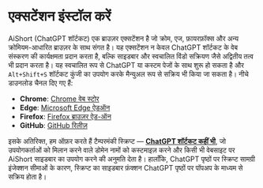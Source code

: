# एक्सटेंशन इंस्टॉल करें

AiShort (ChatGPT शॉर्टकट) एक ब्राउज़र एक्सटेंशन है जो क्रोम, एज, फ़ायरफ़ॉक्स और अन्य क्रोमियम-आधारित ब्राउज़र के साथ संगत है। यह एक्सटेंशन न केवल ChatGPT शॉर्टकट के वेब संस्करण की कार्यक्षमता प्रदान करता है, बल्कि साइडबार और स्वचालित विंडो सक्रियण जैसे अद्वितीय तत्व भी प्रदान करता है। यह स्वचालित रूप से ChatGPT या कस्टम पेजों के साथ शुरू हो सकता है और `Alt+Shift+S` शॉर्टकट कुंजी का उपयोग करके मैन्युअल रूप से सक्रिय भी किया जा सकता है। नीचे डाउनलोड चैनल दिए गए हैं:

- **Chrome**: [Chrome वेब स्टोर](https://chrome.google.com/webstore/detail/chatgpt-shortcut/blcgeoojgdpodnmnhfpohphdhfncblnj)
- **Edge**: [Microsoft Edge ऐडऑन](https://microsoftedge.microsoft.com/addons/detail/chatgpt-shortcut/hnggpalhfjmdhhmgfjpmhlfilnbmjoin)
- **Firefox**: [Firefox ब्राउज़र ऐड-ऑन](https://addons.mozilla.org/addon/chatgpt-shortcut/)
- **GitHub**: [GitHub रिलीज़](https://github.com/rockbenben/ChatGPT-Shortcut/releases/latest)

इसके अतिरिक्त, हम ऑफ़र करते हैं टैम्परमंकी स्क्रिप्ट — [**ChatGPT शॉर्टकट कहीं भी**](https://greasyfork.org/scripts/482907-chatgpt-shortcut-anywhere), जो उपयोगकर्ताओं को मिलान करने वाले डोमेन नामों को कस्टमाइज़ करने और किसी भी वेबसाइट पर AiShort साइडबार का उपयोग करने की अनुमति देता है। हालाँकि, ChatGPT पृष्ठों पर स्क्रिप्ट सामग्री इंजेक्शन सीमाओं के कारण, स्क्रिप्ट का साइडबार फ़ंक्शन ChatGPT पृष्ठों पर पॉपअप के माध्यम से सक्रिय होता है।
